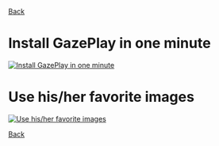 [Back](README-en.md)

# Install GazePlay in one minute

[![Install GazePlay in one minute](https://i.ytimg.com/vi/yMjBgVmhXV8/maxresdefault.jpg)](https://youtu.be/qp-sK7v_K2M)

# Use his/her favorite images

[![Use his/her favorite images](https://i.ytimg.com/vi/yMjBgVmhXV8/maxresdefault.jpg)](https://youtu.be/8CMBjN_a0vQ)

[Back](README-en.md)